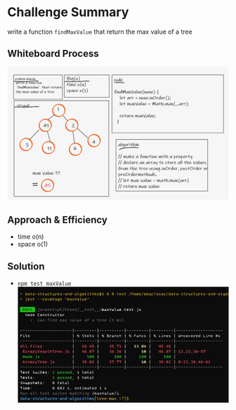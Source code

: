 # Challenge Summary
write a function `findMaxValue` that return the max value of a tree

## Whiteboard Process
![wb](wb.png)

## Approach & Efficiency
- time o(n)
- space o(1)

## Solution
- `npm test maxValue`
![i](tst.jpg)